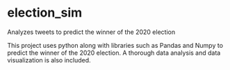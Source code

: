 # election_sim
Analyzes tweets to predict the winner of the 2020 election

This project uses python along with libraries such as Pandas and Numpy to predict the winner of the 2020 election. A thorough data analysis and data visualization is also included.

